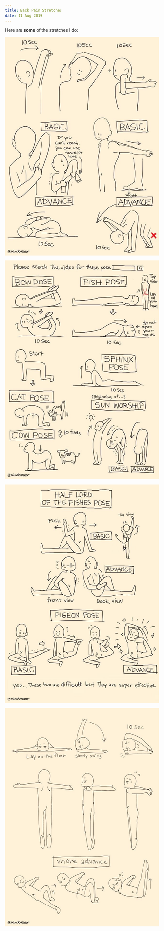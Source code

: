 ```yaml
---
title: Back Pain Stretches
date: 11 Aug 2019
---
```


Here are **some** of the stretches I do:

![](1.jpg)

![](2.jpg)

![](3.jpg)

![](4.jpg)
